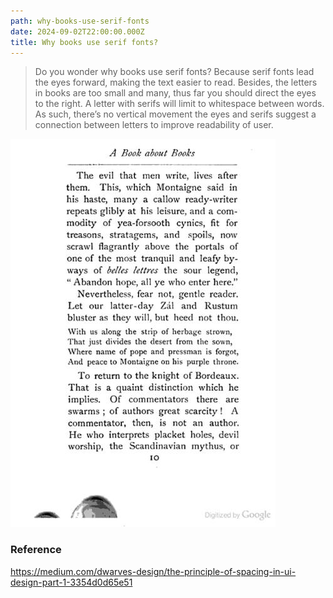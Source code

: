 ```yaml
---
path: why-books-use-serif-fonts
date: 2024-09-02T22:00:00.000Z
title: Why books use serif fonts?
---
```

> Do you wonder why books use serif fonts? Because serif fonts lead the eyes forward, making the text easier to read. Besides, the letters in books are too small and many, thus far you should direct the eyes to the right. A letter with serifs will limit to whitespace between words. As such, there’s no vertical movement the eyes and serifs suggest a connection between letters to improve readability of user.

![](../assets/googlebooksscan.jpg)

### Reference

https://medium.com/dwarves-design/the-principle-of-spacing-in-ui-design-part-1-3354d0d65e51